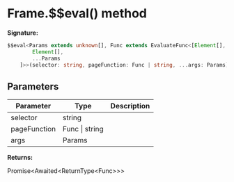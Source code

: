 # Frame.$$eval() method

**Signature:**

```typescript
$$eval<Params extends unknown[], Func extends EvaluateFunc<[Element[], ...Params]> = EvaluateFunc<[
        Element[],
        ...Params
    ]>>(selector: string, pageFunction: Func | string, ...args: Params): Promise<Awaited<ReturnType<Func>>>;
```

## Parameters

| Parameter    | Type           | Description |
| ------------ | -------------- | ----------- |
| selector     | string         |             |
| pageFunction | Func \| string |             |
| args         | Params         |             |

**Returns:**

Promise&lt;Awaited&lt;ReturnType&lt;Func&gt;&gt;&gt;
